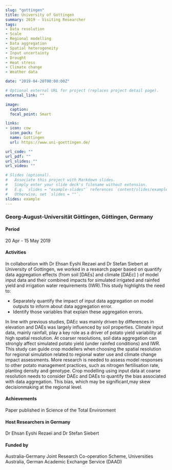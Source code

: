 ```yaml
---
slug: "gottingen"
title: University of Gottingen
summary: 2019 - Visiting Researcher
tags:
- Data resolution
- Scale
- Regional modelling
- Data aggregation
- Spatial heterogeneity
- Input uncertainty
- Drought
- Heat stress
- Climate change
- Weather data

date: "2019-04-20T00:00:00Z"

# Optional external URL for project (replaces project detail page).
external_link: ""

image:
  caption: 
  focal_point: Smart

links:
- icon: cow
  icon_pack: far
  name: Gottingen
  url: https://www.uni-goettingen.de/

url_code: ""
url_pdf: ""
url_slides: ""
url_video: ""

# Slides (optional).
#   Associate this project with Markdown slides.
#   Simply enter your slide deck's filename without extension.
#   E.g. `slides = "example-slides"` references `content/slides/example-slides.md`.
#   Otherwise, set `slides = ""`.
slides: example
---
```


### Georg-August-Universität Göttingen, Göttingen, Germany

#### Period
20 Apr - 15 May 2019

#### Activities

In collaboration with Dr Ehsan Eyshi Rezaei and Dr Stefan Siebert at University of Gottingen, we worked in a research paper based on quantify data aggregation effects (from soil [DAEs] and climate [DAEc] ) of model input data and their combined impacts for simulated irrigated and rainfed yield and irrigation water requirements (IWR).This study highlights the need to:

* Separately quantify the impact of input data aggregation on model outputs to inform about data aggregation error.
* Identify those variables that explain these aggregation errors.

In line with previous studies, DAEc was mainly driven by differences in elevation and DAEs was largely influenced by soil properties. Climate input data, mainly rainfall, play a key role as a driver of potato yield variability at high spatial resolution. At coarser resolutions, soil data aggregation can strongly affect simulated potato yield (under rainfed conditions) and IWR. This study can guide crop modellers when choosing the spatial resolution for regional simulation related to regional water use and climate change impact assessments. More research is needed to assess model responses to other potato management practices, such as nitrogen fertilisation rate, planting density and genotype. Crop modelling using input data at coarse resolution needs to consider DAEc and DAEs to quantify the bias associated with data aggregation. This bias, which may be significant,may skew decisionmaking at the regional level.

#### Achievements

Paper published in Science of the Total Environment

#### Host Researchers in Germany
Dr Ehsan Eyshi Rezaei and Dr Stefan Siebert

#### Funded by
Australia-Germany Joint Research Co-operation Scheme, Universities Australia, German Academic Exchange Service (DAAD)